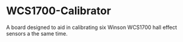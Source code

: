 # WCS1700-Calibrator
A board designed to aid in calibrating six Winson WCS1700 hall effect sensors a the same time.

